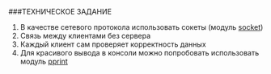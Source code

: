 ###ТЕХНИЧЕСКОЕ ЗАДАНИЕ
1. В качестве сетевого протокола использовать сокеты (модуль [socket](https://docs.python.org/3/library/socket.html))
2. Связь между клиентами без сервера
3. Каждый клиент сам проверяет корректность данных
4. Для красивого вывода в консоли можно попробовать использовать модуль [pprint](https://docs.python.org/3/library/pprint.html)
